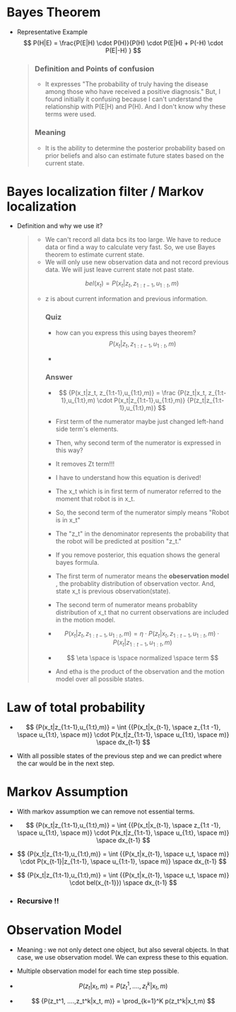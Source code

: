 # Bayes Theorem

* Representative Example
  $$
  P(H|E) = \frac{P(E|H) \cdot P(H)}{P(H) \cdot P(E|H) + P(-H) \cdot P(E|-H)  }
  $$

  > ### Definition and Points of confusion  
  >
  > * It expresses "The probability of truly having the disease among those who have received a positive diagnosis."
  >   But, I found initially it confusing because I can't understand the relationship with P(E|H) and P(H). And I don't know why these terms were used. 
  >
  >
  > ### Meaning
  >
  > * It is the ability to determine the posterior probability based on prior beliefs and also can estimate future states based on the current state.

  

  

# Bayes localization filter / Markov localization

* Definition and why we use it?

  > * We can't record all data bcs its too large. We have to reduce data or find a way to calculate very fast. So, we use Bayes theorem to estimate current state.
  > * We will only use new observation data and not record previous data. We will just leave current state not past state.
  >
  >
  > $$
  > bel(x_t) = {P(x_t|z_t, z_{1:t-1},u_{1:t},m)}
  > $$
  >
  > * z is about current information and previous information. 
  >
  >   ### Quiz
  >
  >   * how can you express this using bayes theorem?
  >     $$
  >     {P(x_t|z_t, z_{1:t-1},u_{1:t},m)}
  >     $$
  >
  >   * 
  >
  >   ### Answer
  >
  >   * $$
  >     {P(x_t|z_t, z_{1:t-1},u_{1:t},m)} = \frac {P(z_t|x_t, z_{1:t-1},u_{1:t},m) \cdot P(x_t|z_{1:t-1},u_{1:t},m)} {P(z_t|z_{1:t-1},u_{1:t},m)}
  >     $$
  >
  >   * First term of the numerator maybe just changed left-hand side term's elements. 
  >
  >   * Then, why second term of the numerator is expressed in this way?
  >
  >   * It removes Zt term!!!
  >
  >   * I have to understand how this equation is derived!
  >
  >   * The x_t which is in first term of numerator referred to the moment that robot is in x_t.
  >
  >   * So, the second term of the numerator simply means  "Robot is in x_t"
  >
  >   * The "z_t" in the denominator represents the probability that the robot will be predicted at position "z_t."
  >
  >   * If you remove posterior, this equation shows the general bayes formula.
  >
  >   * The first term of numerator means the **obeservation model** , the probablity distribution of observation vector. And, state x_t is previous observation(state).
  >
  >   * The second term of numerator means probablity distribution of x_t that no current observations are included in the motion model.
  >
  >   * $$
  >     {P(x_t|z_t, z_{1:t-1},u_{1:t},m)} = \eta \cdot{P(z_t|x_t, z_{1:t-1},u_{1:t},m) \cdot P(x_t|z_{1:t-1},u_{1:t},m)}
  >     $$
  >
  >   * $$
  >     \eta \space is \space normalized \space term 
  >     $$
  >
  >   * And etha is the product of the observation and the motion model over all possible states.





# Law of total probability

* $$
  {P(x_t|z_{1:t-1},u_{1:t},m)} = \int {{P(x_t|x_{t-1}, \space z_{1:t -1}, \space u_{1:t}, \space m)} \cdot P(x_t|z_{1:t-1}, \space u_{1:t}, \space m)} \space dx_{t-1}
  $$

* With all possible states of the previous step and we can predict where the car would be in the next step.



# Markov Assumption

* With markov assumption we can remove not essential terms.

* $$
  {P(x_t|z_{1:t-1},u_{1:t},m)} = \int {{P(x_t|x_{t-1}, \space z_{1:t -1}, \space u_{1:t}, \space m)} \cdot P(x_t|z_{1:t-1}, \space u_{1:t}, \space m)} \space dx_{t-1}
  $$

* $$
  {P(x_t|z_{1:t-1},u_{1:t},m)} = \int {{P(x_t|x_{t-1}, \space u_t, \space m)} \cdot P(x_{t-1}|z_{1:t-1}, \space u_{1:t-1}, \space m)} \space dx_{t-1}
  $$

* $$
  {P(x_t|z_{1:t-1},u_{1:t},m)} = \int {{P(x_t|x_{t-1}, \space u_t, \space m)} \cdot bel(x_{t-1}}) \space dx_{t-1}
  $$

* ### Recursive !!





# Observation Model

* Meaning : we not only detect one object, but also several objects. In that case, we use observation model. We can express these to this equation.

* Multiple observation model for each time step possible.

* $$
  {P(z_t|x_t, m)} = {P(z_t^1, ....,z_t^k|x_t, m)}
  $$

* $$
  {P(z_t^1, ....,z_t^k|x_t, m)} = \prod_{k=1}^K p(z_t^k|x_t,m)
  $$
